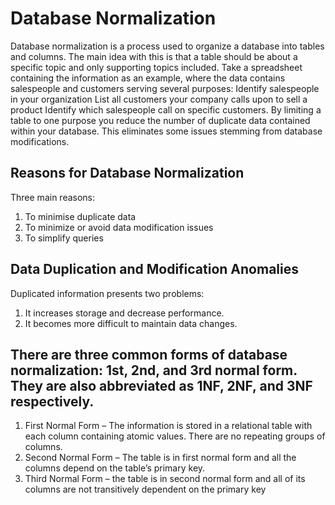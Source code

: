 # Database Normalization
Database normalization is a process used to organize a database into tables and columns.  The main idea with this is that a table should be about a specific topic and only supporting topics included. Take a spreadsheet containing the information as an example, where the data contains salespeople and customers serving several purposes:
Identify salespeople in your organization
List all customers your company calls upon to sell a product
Identify which salespeople call on specific customers.
By limiting a table to one purpose you reduce the number of duplicate data contained within your database. This eliminates some issues stemming from database modifications.

## Reasons for Database Normalization
Three main reasons:
1. To minimise duplicate data
2. To minimize or avoid data modification issues
3. To simplify queries

## Data Duplication and Modification Anomalies
Duplicated information presents two problems:
1. It increases storage and decrease performance.
2. It becomes more difficult to maintain data changes.

## There are three common forms of database normalization: 1st, 2nd, and 3rd normal form. They are also abbreviated as 1NF, 2NF, and 3NF respectively. 

1. First Normal Form – The information is stored in a relational table with each column containing atomic values. There are no repeating groups of columns.
2. Second Normal Form – The table is in first normal form and all the columns depend on the table’s primary key.
3. Third Normal Form – the table is in second normal form and all of its columns are not transitively dependent on the primary key